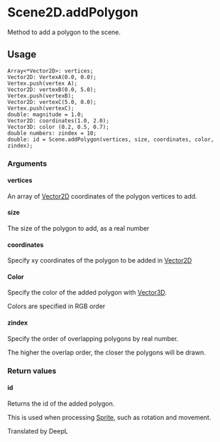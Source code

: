 # Scene2D.addPolygon

Method to add a polygon to the scene.

## Usage

```
Array<*Vector2D>: vertices;
Vector2D: VertexA(0.0, 0.0);
Vertex.push(vertex A);
Vector2D: vertexB(0.0, 5.0);
Vertex.push(vertexB);
Vector2D: vertexC(5.0, 0.0);
Vertex.push(vertexC);
double: magnitude = 1.0;
Vector2D: coordinates(1.0, 2.0);
Vector3D: color (0.2, 0.5, 0.7);
double numbers: zindex = 10;
double: id = Scene.addPolygon(vertices, size, coordinates, color, zindex);
```

### Arguments

#### vertices

An array of [Vector2D](/lib/math/vec2) coordinates of the polygon vertices to add.

#### size

The size of the polygon to add, as a real number

#### coordinates

Specify xy coordinates of the polygon to be added in [Vector2D](/lib/math/vec2)

#### Color

Specify the color of the added polygon with [Vector3D](/lib/math/vec3).

Colors are specified in RGB order

#### zindex

Specify the order of overlapping polygons by real number.

The higher the overlap order, the closer the polygons will be drawn.

### Return values

#### id

Returns the id of the added polygon.

This is used when processing [Sprite](/lib/2d/sprite/index), such as rotation and movement.

Translated by DeepL